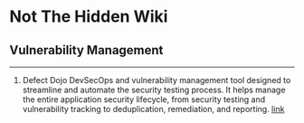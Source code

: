 # Not The Hidden Wiki

## Vulnerability Management 
-----

1. Defect Dojo DevSecOps and vulnerability management tool designed to streamline and automate the security testing process. It helps manage the entire application security lifecycle, from security testing and vulnerability tracking to deduplication, remediation, and reporting. [link](https://github.com/DefectDojo/django-DefectDojo)